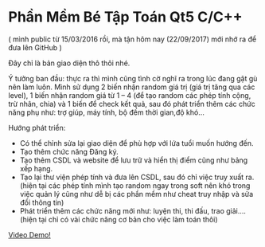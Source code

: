# Phần Mềm Bé Tập Toán Qt5 C/C++
( mình public từ 15/03/2016 rồi, mà tận hôm nay (22/09/2017) mới nhớ ra để đưa lên GitHub )

Đây chỉ là bản giao diện thô thôi nhé.

Ý tưởng ban đầu: thực ra thì mình cũng tình cờ nghĩ ra trong lúc đang gật gù nên làm luôn. 
Mình sử dụng 2 biến nhận random giá trị (giá trị tăng qua các level),
1 biến nhận random giá từ 1 – 4 (để tạo random các phép tính cộng, trừ nhân, chia) 
và 1 biến để check kết quả, sau đó phát triển thêm các chức năng phụ 
như: trợ giúp, máy tính, bộ đếm thời gian,độ khó…

Hướng phát triển: 

  - Có thể chỉnh sửa lại giao diện để phù hợp với lứa tuổi muốn hướng đến.
  - Tạo thêm chức năng Đăng ký.
  - Tạo thêm CSDL và website để lưu trữ và hiển thị điểm cũng như bảng xếp hạng.
  - Tạo lại thư viện phép tính và đưa lên CSDL, sau đó chỉ việc truy xuất ra.(hiện tại các phép tính mình tạo random ngay trong soft nên khó trong việc quản lý cũng như dễ bị các phần mềm như cheat truy nhập và sửa đổi thông tin)
  - Phát triển thêm các chức năng mới như: luyện thi, thi đấu, trao giải….(hiện tại chỉ có vài chức năng cơ bản cho việc làm toán thôi)
  
  [Video Demo!](https://www.youtube.com/watch?v=odGaGnSms-4)
  
